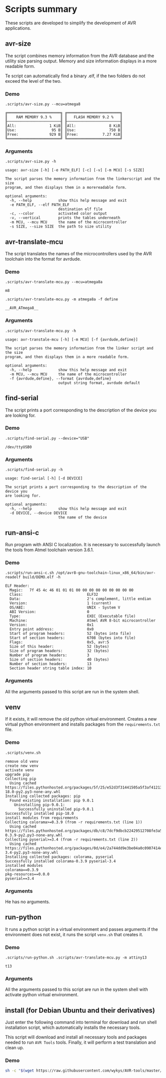 # Scripts summary
These scripts are developed to simplify the development of AVR applications.

## avr-size
The script combines memory information from the AVR database and the utility size parsing output. Memory and size information displays in a more readable form.

Te script can automatically find a binary .elf, if the two folders do not exceed the level of the two.

### Demo
`.scripts/avr-size.py --mcu=atmega8`
```
╔════════════════════════╗ ╔════════════════════════╗
║    RAM MEMORY 9.3 %    ║ ║   FLASH MEMORY 9.2 %   ║
╟────────────────────────╢ ╟────────────────────────╢
║All:               1 KiB║ ║All:               8 KiB║
║Use:                95 B║ ║Use:               750 B║
║Free:              929 B║ ║Free:           7.27 KiB║
╚════════════════════════╝ ╚════════════════════════╝
```

### Arguments
`.scripts/avr-size.py -h`
```
usage: avr-size [-h] [-e PATH_ELF] [-c] [-v] [-m MCU] [-s SIZE]

The script parses the memory information from the linkerscript and the size
program, and then displays them in a morereadable form.

optional arguments:
  -h, --help            show this help message and exit
  -e PATH_ELF, --elf PATH_ELF
                        destination elf file
  -c, --color           activated color output
  -v, --vertical        prints the tables underneath
  -m MCU, --mcu MCU     the name of the microcontroller
  -s SIZE, --size SIZE  the path to size utility
```

## avr-translate-mcu
The script translates the names of the microcontrollers used by the AVR toolchain into the format for avrdude.

### Demo
`.scripts/avr-translate-mcu.py --mcu=atmega8a`
```
m8
```

`.scripts/avr-translate-mcu.py -m atmega8a -f define`
```
__AVR_ATmega8__
```

### Arguments
`.scripts/avr-translate-mcu.py -h`
```
usage: avr-transtale-mcu [-h] [-m MCU] [-f {avrdude,define}]

The script parses the memory information from the linker script and the size
program, and then displays them in a more readable form.

optional arguments:
  -h, --help            show this help message and exit
  -m MCU, --mcu MCU     the name of the microcontroller
  -f {avrdude,define}, --format {avrdude,define}
                        output string format, avrdude default
```

## find-serial
The script prints a port corresponding to the description of the device you are looking for.

### Demo
`.scripts/find-serial.py --device="USB"`
```
/dev/ttyUSB0
```

### Arguments
`.scripts/find-serial.py -h`
```
usage: find-serial [-h] [-d DEVICE]

The script prints a port corresponding to the description of the device you
are looking for.

optional arguments:
  -h, --help            show this help message and exit
  -d DEVICE, --device DEVICE
                        the name of the device
```

## run-ansi-c
Run program with ANSI C localization. It is necessary to successfully launch the tools from Atmel toolchain version 3.6.1.

### Demo
`.scripts/run-ansi-c.sh /opt/avr8-gnu-toolchain-linux_x86_64/bin/avr-readelf build/DEMO.elf -h`
```
ELF Header:
  Magic:   7f 45 4c 46 01 01 01 00 00 00 00 00 00 00 00 00
  Class:                             ELF32
  Data:                              2's complement, little endian
  Version:                           1 (current)
  OS/ABI:                            UNIX - System V
  ABI Version:                       0
  Type:                              EXEC (Executable file)
  Machine:                           Atmel AVR 8-bit microcontroller
  Version:                           0x1
  Entry point address:               0x0
  Start of program headers:          52 (bytes into file)
  Start of section headers:          6708 (bytes into file)
  Flags:                             0x5, avr:5
  Size of this header:               52 (bytes)
  Size of program headers:           32 (bytes)
  Number of program headers:         3
  Size of section headers:           40 (bytes)
  Number of section headers:         13
  Section header string table index: 10
```

### Arguments
All the arguments passed to this script are run in the system shell.

## venv
If it exists, it will remove the old python virtual environment. Creates a new virtual python environment and installs packages from the `requirements.txt` file.

### Demo
`.scripts/venv.sh`
```
remove old venv
create new venv
activate venv
upgrade pip
Collecting pip
  Using cached https://files.pythonhosted.org/packages/5f/25/e52d3f31441505a5f3af41213346e5b6c221c9e086a166f3703d2ddaf940/pip-18.0-py2.py3-none-any.whl
Installing collected packages: pip
  Found existing installation: pip 9.0.1
    Uninstalling pip-9.0.1:
      Successfully uninstalled pip-9.0.1
Successfully installed pip-18.0
install modules from requirements
Collecting colorama>=0.3.9 (from -r requirements.txt (line 1))
  Using cached https://files.pythonhosted.org/packages/db/c8/7dcf9dbcb22429512708fe3a547f8b6101c0d02137acbd892505aee57adf/colorama-0.3.9-py2.py3-none-any.whl
Collecting pyserial>=3.4 (from -r requirements.txt (line 2))
  Using cached https://files.pythonhosted.org/packages/0d/e4/2a744dd9e3be04a0c0907414e2a01a7c88bb3915cbe3c8cc06e209f59c30/pyserial-3.4-py2.py3-none-any.whl
Installing collected packages: colorama, pyserial
Successfully installed colorama-0.3.9 pyserial-3.4
installed modules
colorama==0.3.9
pkg-resources==0.0.0
pyserial==3.4
```

### Arguments
He has no arguments.


## run-python
It runs a python script in a virtual environment and passes arguments if the environment does not exist, it runs the script `venv.sh` that creates it.

### Demo
`.scripts/run-python.sh .scripts/avr-translate-mcu.py -m attiny13`
```
t13
```

### Arguments
All the arguments passed to this script are run in the system shell with activate python virtual environment.

## install (for Debian Ubuntu and their derivatives)
Just enter the following command into terminal for download and run shell installation script, which automatically installs the necessary tools.

This script will download and install all necessary tools and packages needed to run `AVR Tools` tools. Finally, it will perform a test translation and clean up.

### Demo
```bash
sh -c "$(wget https://raw.githubusercontent.com/wykys/AVR-tools/master/.scripts/install.sh -O -)"
```
